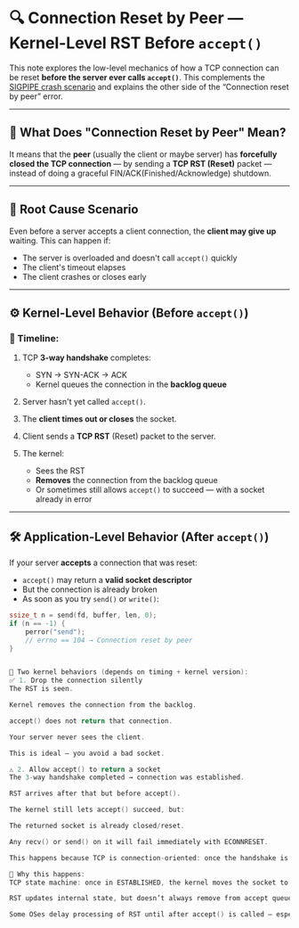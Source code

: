 # 🔍 Connection Reset by Peer — Kernel-Level RST Before `accept()`

This note explores the low-level mechanics of how a TCP connection can be reset **before the server ever calls `accept()`**. This complements the [SIGPIPE crash scenario](./sigpipe_connection_reset_analysis.md) and explains the other side of the “Connection reset by peer” error.

---

## 🧠 What Does "Connection Reset by Peer" Mean?

It means that the **peer** (usually the client or maybe server) has **forcefully closed the TCP connection** — by sending a **TCP RST (Reset)** packet — instead of doing a graceful FIN/ACK(Finished/Acknowledge) shutdown.

---

## 🔬 Root Cause Scenario

Even before a server accepts a client connection, the **client may give up** waiting. This can happen if:

- The server is overloaded and doesn't call `accept()` quickly
- The client's timeout elapses
- The client crashes or closes early

---

## ⚙️ Kernel-Level Behavior (Before `accept()`)

### 📌 Timeline:

1. TCP **3-way handshake** completes:
   - SYN → SYN-ACK → ACK
   - Kernel queues the connection in the **backlog queue**

2. Server hasn't yet called `accept()`.

3. The **client times out or closes** the socket.

4. Client sends a **TCP RST** (Reset) packet to the server.

5. The kernel:
   - Sees the RST
   - **Removes** the connection from the backlog queue
   - Or sometimes still allows `accept()` to succeed — with a socket already in error

---

## 🛠️ Application-Level Behavior (After `accept()`)

If your server **accepts** a connection that was reset:

- `accept()` may return a **valid socket descriptor**
- But the connection is already broken
- As soon as you try `send()` or `write()`:
  
```c
ssize_t n = send(fd, buffer, len, 0);
if (n == -1) {
    perror("send");
    // errno == 104 → Connection reset by peer
}


🧠 Two kernel behaviors (depends on timing + kernel version):
✅ 1. Drop the connection silently
The RST is seen.

Kernel removes the connection from the backlog.

accept() does not return that connection.

Your server never sees the client.

This is ideal — you avoid a bad socket.

⚠️ 2. Allow accept() to return a socket
The 3-way handshake completed → connection was established.

RST arrives after that but before accept().

The kernel still lets accept() succeed, but:

The returned socket is already closed/reset.

Any recv() or send() on it will fail immediately with ECONNRESET.

This happens because TCP is connection-oriented: once the handshake is complete, the kernel “technically” has a valid connection to return — even if it’s broken now.

📌 Why this happens:
TCP state machine: once in ESTABLISHED, the kernel moves the socket to the accept queue.

RST updates internal state, but doesn’t always remove from accept queue in time.

Some OSes delay processing of RST until after accept() is called — especially under high load.

